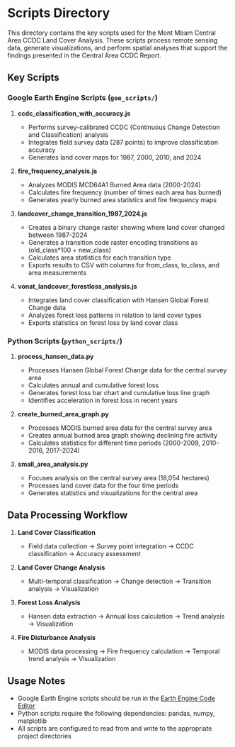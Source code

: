 # Scripts Directory

This directory contains the key scripts used for the Mont Mbam Central Area CCDC Land Cover Analysis. These scripts process remote sensing data, generate visualizations, and perform spatial analyses that support the findings presented in the Central Area CCDC Report.

## Key Scripts

### Google Earth Engine Scripts (`gee_scripts/`)

1. **ccdc_classification_with_accuracy.js**
   - Performs survey-calibrated CCDC (Continuous Change Detection and Classification) analysis
   - Integrates field survey data (287 points) to improve classification accuracy
   - Generates land cover maps for 1987, 2000, 2010, and 2024

2. **fire_frequency_analysis.js**
   - Analyzes MODIS MCD64A1 Burned Area data (2000-2024)
   - Calculates fire frequency (number of times each area has burned)
   - Generates yearly burned area statistics and fire frequency maps

3. **landcover_change_transition_1987_2024.js**
   - Creates a binary change raster showing where land cover changed between 1987-2024
   - Generates a transition code raster encoding transitions as (old_class*100 + new_class)
   - Calculates area statistics for each transition type
   - Exports results to CSV with columns for from_class, to_class, and area measurements

4. **vonat_landcover_forestloss_analysis.js**
   - Integrates land cover classification with Hansen Global Forest Change data
   - Analyzes forest loss patterns in relation to land cover types
   - Exports statistics on forest loss by land cover class

### Python Scripts (`python_scripts/`)

1. **process_hansen_data.py**
   - Processes Hansen Global Forest Change data for the central survey area
   - Calculates annual and cumulative forest loss
   - Generates forest loss bar chart and cumulative loss line graph
   - Identifies acceleration in forest loss in recent years

2. **create_burned_area_graph.py**
   - Processes MODIS burned area data for the central survey area
   - Creates annual burned area graph showing declining fire activity
   - Calculates statistics for different time periods (2000-2009, 2010-2016, 2017-2024)

3. **small_area_analysis.py**
   - Focuses analysis on the central survey area (18,054 hectares)
   - Processes land cover data for the four time periods
   - Generates statistics and visualizations for the central area

## Data Processing Workflow

1. **Land Cover Classification**
   - Field data collection → Survey point integration → CCDC classification → Accuracy assessment

2. **Land Cover Change Analysis**
   - Multi-temporal classification → Change detection → Transition analysis → Visualization

3. **Forest Loss Analysis**
   - Hansen data extraction → Annual loss calculation → Trend analysis → Visualization

4. **Fire Disturbance Analysis**
   - MODIS data processing → Fire frequency calculation → Temporal trend analysis → Visualization

## Usage Notes

- Google Earth Engine scripts should be run in the [Earth Engine Code Editor](https://code.earthengine.google.com/)
- Python scripts require the following dependencies: pandas, numpy, matplotlib
- All scripts are configured to read from and write to the appropriate project directories

